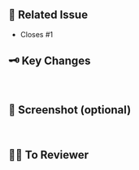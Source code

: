 <!-- PR의 제목은 "[Feat/#이슈번호] 기능 추가 및 변경" 와 같이 작성해주세요! -->

## 📌 Related Issue

- Closes #1


## 🗝️ Key Changes
<!-- 작업 내용에 대한 설명/이슈사항을 작성해주세요. -->

<br/>

## 📸 Screenshot (optional) 
<!-- 필요 시 관련 스크린샷을 첨부해주세요. -->

<br/>

## 🧙‍♂️ To Reviewer
<!-- 리뷰어가 집중해주면 좋을 부분/참고한 레퍼런스/논의할 부분이 있다면 작성해주세요. -->

<br/>
